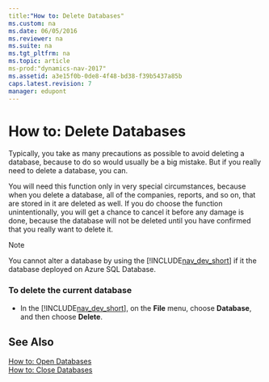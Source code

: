 ```yaml
---
title:"How to: Delete Databases"
ms.custom: na
ms.date: 06/05/2016
ms.reviewer: na
ms.suite: na
ms.tgt_pltfrm: na
ms.topic: article
ms-prod:"dynamics-nav-2017"
ms.assetid: a3e15f0b-0de8-4f48-bd38-f39b5437a85b
caps.latest.revision: 7
manager: edupont
---
```

# How to: Delete Databases
Typically, you take as many precautions as possible to avoid deleting a database, because to do so would usually be a big mistake. But if you really need to delete a database, you can.  
  
 You will need this function only in very special circumstances, because when you delete a database, all of the companies, reports, and so on, that are stored in it are deleted as well. If you do choose the function unintentionally, you will get a chance to cancel it before any damage is done, because the database will not be deleted until you have confirmed that you really want to delete it.  
  
> [!NOTE]  
>  You cannot alter a database by using the [!INCLUDE[nav_dev_short](includes/nav_dev_short_md.md)] if it the database deployed on Azure SQL Database.  
  
### To delete the current database  
  
-   In the [!INCLUDE[nav_dev_short](includes/nav_dev_short_md.md)], on the **File** menu, choose **Database**, and then choose **Delete**.  
  
## See Also  
 [How to: Open Databases](../Topic/How%20to:%20Open%20Databases.md)   
 [How to: Close Databases](../Topic/How%20to:%20Close%20Databases.md)